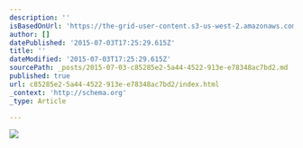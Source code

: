 ```yaml
---
description: ''
isBasedOnUrl: 'https://the-grid-user-content.s3-us-west-2.amazonaws.com/30ee9dc5-30ec-45c9-81eb-3c72d4741196.jpg'
author: []
datePublished: '2015-07-03T17:25:29.615Z'
title: ''
dateModified: '2015-07-03T17:25:29.615Z'
sourcePath: _posts/2015-07-03-c85285e2-5a44-4522-913e-e78348ac7bd2.md
published: true
url: c85285e2-5a44-4522-913e-e78348ac7bd2/index.html
_context: 'http://schema.org'
_type: Article

---
```

![](https://the-grid-user-content.s3-us-west-2.amazonaws.com/30ee9dc5-30ec-45c9-81eb-3c72d4741196.jpg)